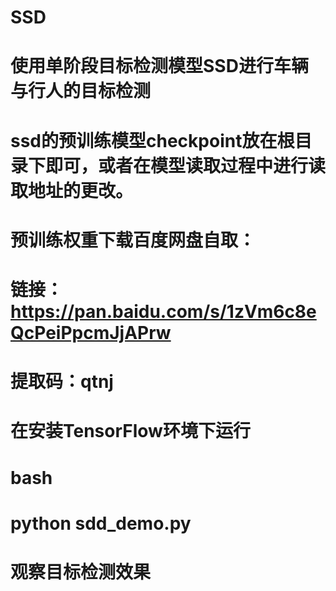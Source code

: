 # SSD
# 使用单阶段目标检测模型SSD进行车辆与行人的目标检测
# ssd的预训练模型checkpoint放在根目录下即可，或者在模型读取过程中进行读取地址的更改。
# 预训练权重下载百度网盘自取：
# 链接：https://pan.baidu.com/s/1zVm6c8eQcPeiPpcmJjAPrw 
# 提取码：qtnj
# 在安装TensorFlow环境下运行
# bash 
# python sdd_demo.py
# 观察目标检测效果

